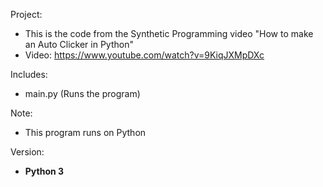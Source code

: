 Project: 
- This is the code from the Synthetic Programming video "How to make an Auto Clicker in Python"
- Video: https://www.youtube.com/watch?v=9KiqJXMpDXc

Includes:
- main.py (Runs the program)

Note: 
- This program runs on Python

Version:
- <b>Python 3</b>
